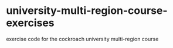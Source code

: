 # university-multi-region-course-exercises
exercise code for the cockroach university multi-region course
